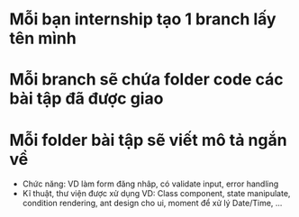  # Mỗi bạn internship tạo 1 branch lấy tên mình
 
 # Mỗi branch sẽ chứa folder code các bài tập đã được giao
 
 # Mỗi folder bài tập sẽ viết mô tả ngắn về
  - Chức năng:
    VD làm form đăng nhâp, có validate input, error handling
  - Kĩ thuật, thư viện được xử dụng
    VD: Class component, state manipulate, condition rendering, ant design cho ui, moment để xử lý Date/Time, ...
    
